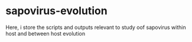 # sapovirus-evolution
Here, i store the scripts and outputs relevant to study oof sapovirus within host and between host evolution
